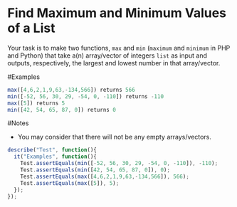 # Find Maximum and Minimum Values of a List



Your task is to make two functions, `max` and `min` (`maximum` and `minimum` in PHP and Python) that take a(n) array/vector of integers `list` as input and outputs, respectively, the largest and lowest number in that array/vector.

\#Examples

```javascript
max([4,6,2,1,9,63,-134,566]) returns 566
min([-52, 56, 30, 29, -54, 0, -110]) returns -110
max([5]) returns 5
min([42, 54, 65, 87, 0]) returns 0
```

\#Notes

- You may consider that there will not be any empty arrays/vectors.



```javascript
describe("Test", function(){
  it("Examples", function(){
    Test.assertEquals(min([-52, 56, 30, 29, -54, 0, -110]), -110);
    Test.assertEquals(min([42, 54, 65, 87, 0]), 0);
    Test.assertEquals(max([4,6,2,1,9,63,-134,566]), 566);
    Test.assertEquals(max([5]), 5);
  });
});
```

